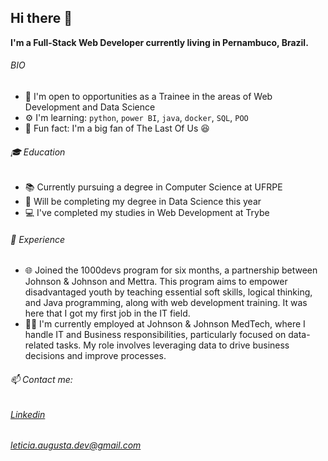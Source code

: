 ## Hi there 👋
__I'm a Full-Stack Web Developer currently living in Pernambuco, Brazil.__

###### BIO
* 🚀 I'm open to opportunities as a Trainee in the areas of Web Development and Data Science
* ⚙️ I'm learning: ```python```, ```power BI```, ```java```, ```docker```, ```SQL```, ```POO```
* 💫 Fun fact: I'm a big fan of The Last Of Us 😆

###### 🎓 Education
* 📚 Currently pursuing a degree in Computer Science at UFRPE
* 🌟 Will be completing my degree in Data Science this year
* 💻 I've completed my studies in Web Development at Trybe

###### 💼 Experience
* 🌐 Joined the 1000devs program for six months, a partnership between Johnson & Johnson and Mettra. This program aims to empower disadvantaged youth by teaching essential soft skills, logical thinking, and Java programming, along with web development training. It was here that I got my first job in the IT field.
* 👩‍💻 I'm currently employed at Johnson & Johnson MedTech, where I handle IT and Business responsibilities, particularly focused on data-related tasks. My role involves leveraging data to drive business decisions and improve processes.

###### 📫 Contact me: 
###### [Linkedin](https://www.linkedin.com/in/leticia-augusta/1/) 
###### leticia.augusta.dev@gmail.com


<!--
**Hey-Lets-code/Hey-Lets-code** is a ✨ _special_ ✨ repository because its `README.md` (this file) appears on your GitHub profile.

Here are some ideas to get you started:

- 🔭 I’m currently working on ...
- 🌱 I’m currently learning ...
- 👯 I’m looking to collaborate on ...
- 🤔 I’m looking for help with ...
- 💬 Ask me about ...
- 📫 How to reach me: ...
- 😄 Pronouns: ...
- ⚡ Fun fact: ...
-->
